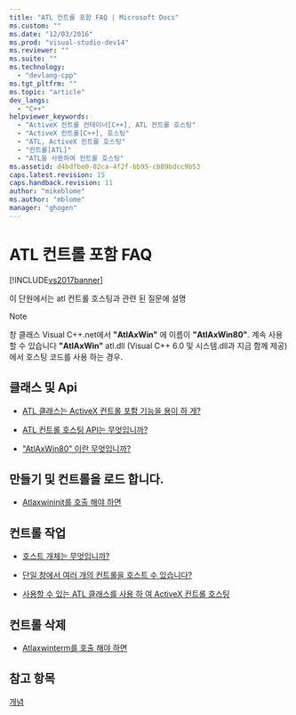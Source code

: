 ```yaml
---
title: "ATL 컨트롤 포함 FAQ | Microsoft Docs"
ms.custom: ""
ms.date: "12/03/2016"
ms.prod: "visual-studio-dev14"
ms.reviewer: ""
ms.suite: ""
ms.technology: 
  - "devlang-cpp"
ms.tgt_pltfrm: ""
ms.topic: "article"
dev_langs: 
  - "C++"
helpviewer_keywords: 
  - "ActiveX 컨트롤 컨테이너[C++], ATL 컨트롤 호스팅"
  - "ActiveX 컨트롤[C++], 호스팅"
  - "ATL, ActiveX 컨트롤 호스팅"
  - "컨트롤[ATL]"
  - "ATL을 사용하여 컨트롤 호스팅"
ms.assetid: d4bdfbe0-82ca-4f2f-bb95-cb89bdcc9b53
caps.latest.revision: 15
caps.handback.revision: 11
author: "mikeblome"
ms.author: "mblome"
manager: "ghogen"
---
```

# ATL 컨트롤 포함 FAQ
[!INCLUDE[vs2017banner](../assembler/inline/includes/vs2017banner.md)]

이 단원에서는 atl 컨트롤 호스팅과 관련 된 질문에 설명  
  
> [!NOTE]
>  창 클래스 Visual C\+\+.net에서  **"AtlAxWin"** 에 이름이  **"AtlAxWin80"**.  계속 사용할 수 있습니다  **"AtlAxWin"** atl.dll \(Visual C\+\+ 6.0 및 시스템.dll과 지금 함께 제공\)에서 호스팅 코드를 사용 하는 경우.  
  
## 클래스 및 Api  
  
-   [ATL 클래스는 ActiveX 컨트롤 포함 기능을 용이 하 게?](../atl/which-atl-classes-facilitate-activex-control-containment-q.md)  
  
-   [ATL 컨트롤 호스팅 API는 무엇입니까?](../atl/what-is-the-atl-control-hosting-api-q.md)  
  
-   ["AtlAxWin80" 이란 무엇입니까?](../atl/what-is-atlaxwin100-q.md)  
  
## 만들기 및 컨트롤을 로드 합니다.  
  
-   [Atlaxwininit를 호출 해야 하면](../atl/when-do-i-need-to-call-atlaxwininit-q.md)  
  
## 컨트롤 작업  
  
-   [호스트 개체는 무엇입니까?](../atl/what-is-a-host-object-q.md)  
  
-   [단일 창에서 여러 개의 컨트롤을 호스트 수 있습니다?](../atl/can-i-host-more-than-one-control-in-a-single-window-q.md)  
  
-   [사용할 수 있는 ATL 클래스를 사용 하 여 ActiveX 컨트롤 호스팅](../atl/hosting-activex-controls-using-atl-axhost.md)  
  
## 컨트롤 삭제  
  
-   [Atlaxwinterm를 호출 해야 하면](../atl/when-do-i-need-to-call-atlaxwinterm-q.md)  
  
## 참고 항목  
 [개념](../atl/active-template-library-atl-concepts.md)